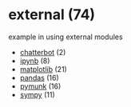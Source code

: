 # external (74)
example in using external modules

+ [chatterbot](chatterbot/README.md) (2)
+ [ipynb](ipynb/README.md) (8)
+ [matplotlib](matplotlib/README.md) (21)
+ [pandas](pandas/README.md) (16)
+ [pymunk](pymunk/README.md) (16)
+ [sympy](sympy/README.md) (11)
